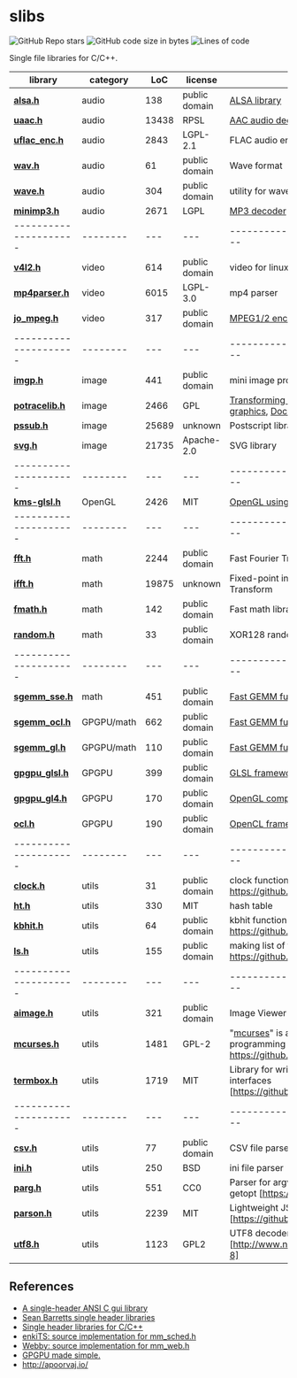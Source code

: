 # slibs

![GitHub Repo stars](https://img.shields.io/github/stars/yui0/slibs?style=social)
![GitHub code size in bytes](https://img.shields.io/github/languages/code-size/yui0/slibs)
![Lines of code](https://img.shields.io/tokei/lines/github/yui0/slibs)

Single file libraries for C/C++.

|library | category | LoC | license | description
| --------------------- | -------- | --- | --- | --------------------------------
|**[alsa.h](alsa.h)** | audio | 138 | public domain | [ALSA library](https://github.com/yui0/aplay-)
|**[uaac.h](uaac.h)** | audio | 13438 | RPSL | [AAC audio decoder](https://github.com/yui0/aplay-)
|**[uflac_enc.h](uflac_enc.h)** | audio | 2843 | LGPL-2.1 | FLAC audio encoder based on Flake
|**[wav.h](wav.h)** | audio | 61 | public domain | Wave format
|**[wave.h](wave.h)** | audio | 304 | public domain | utility for wave format
|**[minimp3.h](minimp3.h)** | audio | 2671 | LGPL | [MP3 decoder](https://oldforum.puppylinux.com/viewtopic.php?t=59417)
| --------------------- | -------- | --- | --- | --------------------------------
|**[v4l2.h](v4l2.h)** | video | 614 | public domain | video for linux
|**[mp4parser.h](mp4parser.h)** | video | 6015 | LGPL-3.0 | mp4 parser
|**[jo_mpeg.h](jo_mpeg.h)** | video | 317 | public domain | [MPEG1/2 encoder](http://www.jonolick.com/home/mpeg-video-writer)
| --------------------- | -------- | --- | --- | --------------------------------
|**[imgp.h](imgp.h)** | image | 441 | public domain | mini image processing library
|**[potracelib.h](potracelib.h)** | image | 2466 | GPL | [Transforming bitmaps into vector graphics](http://potrace.sourceforge.net/), [Document](http://potrace.sourceforge.net/potracelib.pdf), [Example](https://github.com/yui0/img2vec)]
|**[pssub.h](pssub.h)** | image | 25689 | unknown | Postscript library
|**[svg.h](svg.h)** | image | 21735 | Apache-2.0 | SVG library
| --------------------- | -------- | --- | --- | --------------------------------
|**[kms-glsl.h](kms-glsl.h)** | OpenGL | 2426 | MIT | [OpenGL using the DRM/KMS](https://ttt.io/glsl-raspberry-pi)
| --------------------- | -------- | --- | --- | --------------------------------
|**[fft.h](fft.h)** | math | 2244 | public domain | Fast Fourier Transform
|**[ifft.h](fft.h)** | math | 19875 | unknown | Fixed-point in-place Fast Fourier Transform
|**[fmath.h](fmath.h)** | math | 142 | public domain | Fast math library
|**[random.h](random.h)** | math | 33 | public domain | XOR128 random function
| --------------------- | -------- | --- | --- | --------------------------------
|**[sgemm_sse.h](sgemm_sse.h)** | math | 451 | public domain | [Fast GEMM function for SSE](https://github.com/yui0/ugemm)
|**[sgemm_ocl.h](sgemm_ocl.h)** | GPGPU/math | 662 | public domain | [Fast GEMM function for OpenCL](https://github.com/yui0/ugemm)
|**[sgemm_gl.h](sgemm_gl.h)** | GPGPU/math | 110 | public domain | [Fast GEMM function for OpenGL4](https://github.com/yui0/ugemm)
|**[gpgpu_glsl.h](gpgpu_glsl.h)** | GPGPU | 399 | public domain | [GLSL frameworks](https://github.com/yui0/waifu2x-glsl)
|**[gpgpu_gl4.h](gpgpu_gl4.h)** | GPGPU | 170 | public domain | [OpenGL compute shader frameworks](https://github.com/yui0/waifu2x-glsl)
|**[ocl.h](ocl.h)** | GPGPU | 190 | public domain | [OpenCL frameworks](https://github.com/yui0/waifu2x-ocl)
| --------------------- | -------- | --- | --- | --------------------------------
|**[clock.h](clock.h)** | utils | 31 | public domain | clock function for linux [ref: https://github.com/yui0/waifu2x-glsl]
|**[ht.h](ht.h)** | utils | 330 | MIT | hash table
|**[kbhit.h](kbhit.h)** | utils | 64 | public domain | kbhit function for linux [ref: https://github.com/yui0/aplay-]
|**[ls.h](ls.h)** | utils | 155 | public domain | making list of files and directories [ref: https://github.com/yui0/aplay-]
| --------------------- | -------- | --- | --- | --------------------------------
|**[aimage.h](aimage.h)** | utils | 321 | public domain | Image Viewer for Console
|**[mcurses.h](mcurses.h)** | utils | 1481 | GPL-2 | "[mcurses](https://github.com/ChrisMicro/mcurses)" is a minimized version of programming library ncurses [ref: https://github.com/yui0/aplay-]
|**[termbox.h](termbox.h)** | utils | 1719 | MIT | Library for writing text-based user interfaces [https://github.com/nsf/termbox]
| --------------------- | -------- | --- | --- | --------------------------------
|**[csv.h](csv.h)** | utils | 77 | public domain | CSV file parser
|**[ini.h](ini.h)** | utils | 250 | BSD | ini file parser
|**[parg.h](parg.h)** | utils | 551 | CC0 | Parser for argv that works similarly to getopt [https://github.com/jibsen/parg]
|**[parson.h](parson.h)** | utils | 2239 | MIT | Lightweight JSON library [https://github.com/kgabis/parson]
|**[utf8.h](utf8.h)** | utils | 1123 | GPL2 | UTF8 decoder and encoder library [http://www.ne.jp/asahi/maoyam/hp/UTF-8]

## References
- [A single-header ANSI C gui library](https://github.com/vurtun/nuklear)
- [Sean Barretts single header libraries](https://github.com/nothings/single_file_libs)
- [Single header libraries for C/C++](https://github.com/vurtun/mmx)
- [enkiTS: source implementation for mm_sched.h](https://github.com/dougbinks/enkiTS)
- [Webby: source implementation for mm_web.h](https://github.com/deplinenoise/webby)
- [GPGPU made simple.](https://github.com/turbo/js)
- http://apoorvaj.io/
